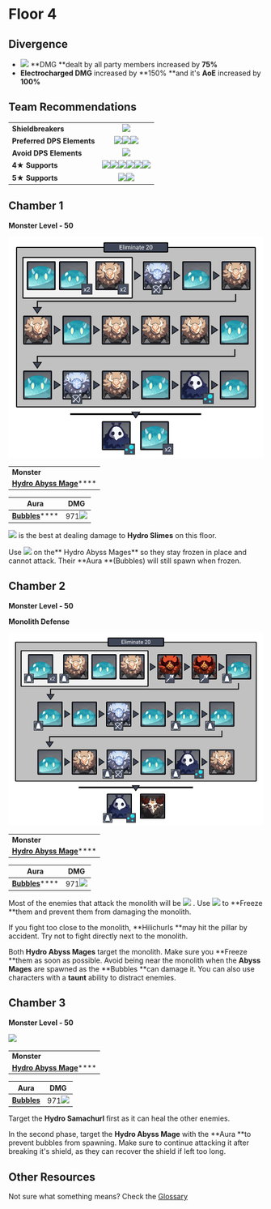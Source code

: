 # Floor 4

## Divergence

* ![](../../.gitbook/assets/electro\_small.png) \*\*DMG \*\*dealt by all party members increased by **75%**
* **Electrocharged DMG** increased by \*\*150% \*\*and it's **AoE** increased by **100%**

## Team Recommendations

|                            |                                                                                                                                                                                                                                                                                                                                 |
| -------------------------- | :-----------------------------------------------------------------------------------------------------------------------------------------------------------------------------------------------------------------------------------------------------------------------------------------------------------------------------: |
| **Shieldbreakers**         |                                                                                                                                            ![](../../.gitbook/assets/cryo\_small.png)                                                                                                                                           |
| **Preferred DPS Elements** |                                                                                                ![](../../.gitbook/assets/pyro\_small.png)![](../../.gitbook/assets/cryo\_small.png)![](../../.gitbook/assets/electro\_small.png)                                                                                                |
| **Avoid DPS Elements**     |                                                                                                                                           ![](../../.gitbook/assets/hydro\_small.png)                                                                                                                                           |
| **4**★ **Supports**        | ![](../../.gitbook/assets/ui\_avataricon\_chongyun.png)![](../../.gitbook/assets/ui\_avataricon\_diona.png)![](../../.gitbook/assets/ui\_avataricon\_kaeya.png)![](../../.gitbook/assets/ui\_avataricon\_rosaria.png)![](../../.gitbook/assets/ui\_avataricon\_beidou.png)![](../../.gitbook/assets/ui\_avataricon\_fischl.png) |
| **5**★ **Supports**        |                                                                                                             ![](../../.gitbook/assets/ui\_avataricon\_ganyu.png)![](../../.gitbook/assets/ui\_avataricon\_venti.png)                                                                                                            |

## Chamber 1

**Monster Level - 50**

![](../../.gitbook/assets/4-1.png)

|                                                                                |
| ------------------------------------------------------------------------------ |
| **Monster**                                                                    |
| [**Hydro Abyss Mage**](../../monsters/abyss-order/hydro-abyss-mage.md)\*\*\*\* |

| Aura                                                        | DMG                                            |
| ----------------------------------------------------------- | ---------------------------------------------- |
| [**Bubbles**](../../mechanics/auras/mist-bubble.md)\*\*\*\* | 971![](../../.gitbook/assets/hydro\_small.png) |

![](../../.gitbook/assets/electro\_small.png) is the best at dealing damage to **Hydro Slimes** on this floor.

Use ![](../../.gitbook/assets/cryo\_small.png) on the\*\* Hydro Abyss Mages\*\* so they stay frozen in place and cannot attack. Their \*\*Aura \*\*(Bubbles) will still spawn when frozen.

## **Chamber 2**

**Monster Level - 50**

**Monolith Defense**

![](../../.gitbook/assets/4-2.png)

|                                                                                |
| ------------------------------------------------------------------------------ |
| **Monster**                                                                    |
| [**Hydro Abyss Mage**](../../monsters/abyss-order/hydro-abyss-mage.md)\*\*\*\* |

| Aura                                                        | DMG                                            |
| ----------------------------------------------------------- | ---------------------------------------------- |
| [**Bubbles**](../../mechanics/auras/mist-bubble.md)\*\*\*\* | 971![](../../.gitbook/assets/hydro\_small.png) |

Most of the enemies that attack the monolith will be ![](../../.gitbook/assets/hydro\_small.png) . Use ![](../../.gitbook/assets/cryo\_small.png) to \*\*Freeze \*\*them and prevent them from damaging the monolith.

If you fight too close to the monolith, \*\*Hilichurls \*\*may hit the pillar by accident. Try not to fight directly next to the monolith.

Both **Hydro Abyss Mages** target the monolith. Make sure you \*\*Freeze \*\*them as soon as possible. Avoid being near the monolith when the **Abyss Mages** are spawned as the \*\*Bubbles \*\*can damage it. You can also use characters with a **taunt** ability to distract enemies.

## **Chamber 3**

**Monster Level - 50**

![](../../.gitbook/assets/4-3.png)

|                                                                                |
| ------------------------------------------------------------------------------ |
| **Monster**                                                                    |
| [**Hydro Abyss Mage**](../../monsters/abyss-order/hydro-abyss-mage.md)\*\*\*\* |

| Aura                                                | DMG                                            |
| --------------------------------------------------- | ---------------------------------------------- |
| [**Bubbles**](../../mechanics/auras/mist-bubble.md) | 971![](../../.gitbook/assets/hydro\_small.png) |

Target the **Hydro Samachurl** first as it can heal the other enemies.

In the second phase, target the **Hydro Abyss Mage** with the \*\*Aura \*\*to prevent bubbles from spawning. Make sure to continue attacking it after breaking it's shield, as they can recover the shield if left too long.

## Other Resources

Not sure what something means? Check the [Glossary](../glossary.md)
